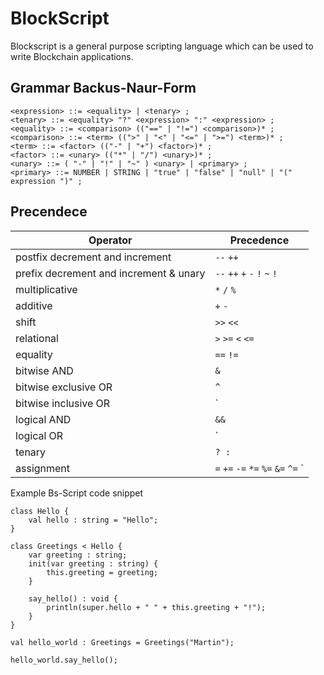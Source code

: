 # BlockScript

Blockscript is a general purpose scripting language which can be used to write Blockchain applications.

## Grammar Backus-Naur-Form

```
<expression> ::= <equality> | <tenary> ;
<tenary> ::= <equality> "?" <expression> ":" <expression> ;
<equality> ::= <comparison> (("==" | "!=") <comparison>)* ;
<comparison> ::= <term> ((">" | "<" | "<=" | ">=") <term>)* ;
<term> ::= <factor> (("-" | "+") <factor>)* ;
<factor> ::= <unary> (("*" | "/") <unary>)* ;
<unary> ::= ( "-" | "!" | "~" ) <unary> | <primary> ;
<primary> ::= NUMBER | STRING | "true" | "false" | "null" | "(" expression ")" ;
```

## Precendece 
| Operator                               | Precedence                                        |
| -------------------------------------- | ------------------------------------------------- |
| postfix decrement and increment        | `--` `++`                                         |
| prefix decrement and increment & unary | `--` `++` `+` `-` `!` `~` `!`                     |
| multiplicative                         | `*` `/` `%`                                       |
| additive                               | `+` `-`                                           |
| shift                                  | `>>` `<<`                                         |
| relational                             | `>` `>=` `<` `<=`                                 |
| equality                               | `==` `!=`                                         |
| bitwise AND                            | `&`                                               |
| bitwise exclusive OR                   | `^`                                               |
| bitwise inclusive OR                   | `|`                                               |
| logical AND                            | `&&`                                              |
| logical OR                             | `||`                                              |
| tenary                                 | `? :`                                             |
| assignment                             | `=` `+=` `-=` `*=` `%=` `&=` `^=` `|=` `<<=` `>>=`|


Example Bs-Script code snippet

```
class Hello {
    val hello : string = "Hello"; 
}

class Greetings < Hello {
    var greeting : string;
    init(var greeting : string) {
        this.greeting = greeting;
    }

    say_hello() : void {
        println(super.hello + " " + this.greeting + "!");
    }
}

val hello_world : Greetings = Greetings("Martin");

hello_world.say_hello();

```
